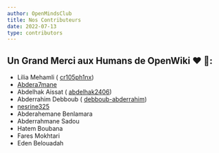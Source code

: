 ```yaml
---
author: OpenMindsClub
title: Nos Contributeurs
date: 2022-07-13
type: contributors
---
```


## Un Grand Merci aux Humans de OpenWiki ❤️ 🐧:

- Lilia Mehamli ( [cr105ph1nx](https://github.com/cr105ph1nx))
- [Abdera7mane](https://github.com/Abdera7mane)
- Abdelhak Aissat ( [abdelhak2406](https://github.com/abdelhak2406))
- Abderrahim Debboub ( [debboub-abderrahim](https://github.com/debboub-abderrahim))
- [nesrine325](https://github.com/nesrine325)
- Abderahemane Benlamara
- Abderrahmane Sadou
- Hatem Boubana
- Fares Mokhtari
- Eden Belouadah
